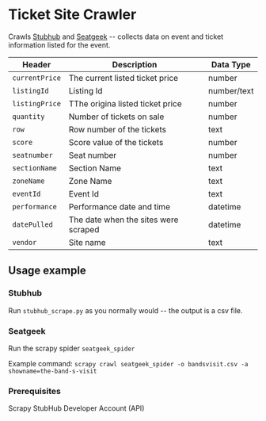 # Ticket Site Crawler

Crawls [Stubhub](https://www.stubhub.com/) and [Seatgeek](https://seatgeek.com/) -- collects data on event and ticket information listed for the event. 

| Header | Description | Data Type |
|---|---|---|
| `currentPrice` | The current listed ticket price | number | 
| `listingId` | Listing Id | number/text | 
| `listingPrice` | TThe origina listed ticket price | number | 
| `quantity` | Number of tickets on sale | number | 
| `row` | Row number of the tickets | text | 
| `score` | Score value of the tickets | number | 
| `seatnumber` | Seat number  | number | 
| `sectionName` | Section Name | text | 
| `zoneName` | Zone Name | text |
| `eventId` | Event Id | text |
| `performance` | Performance date and time | datetime |
| `datePulled` | The date when the sites were scraped | datetime |
| `vendor` | Site name | text |

## Usage example

### Stubhub

Run `stubhub_scrape.py` as you normally would -- the output is a csv file. 

### Seatgeek

Run the scrapy spider `seatgeek_spider`

Example command: `scrapy crawl seatgeek_spider -o bandsvisit.csv -a showname=the-band-s-visit`

### Prerequisites

Scrapy
StubHub Developer Account (API)
